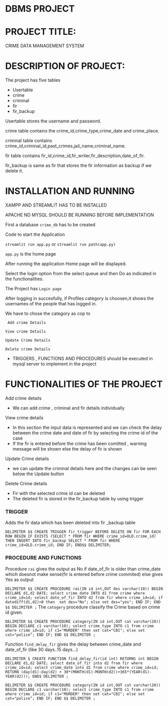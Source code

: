 
# DBMS PROJECT
# PROJECT TITLE:

CRIME DATA MANAGEMENT SYSTEM

# DESCRIPTION OF PROJECT:

The project has five tables
- Usertable
- crime
- criminal
- fir
- fir_backup

Usertable stores the username and password.


crime table contains the crime_id,crime_type,crime_date and crime_place.


criminal table contains crime_id,criminal_id,past_crimes,jail_name,criminal_name.


fir table contains fir_id,crime_id,fir_writer,fir_description,date_of_fir.


fir_backup is same as fir that stores the fir information as backup if we delete it.


# INSTALLATION AND RUNNING 

XAMPP AND STREAMLIT HAS TO BE INSTALLED 


APACHE ND MYSQL SHOULD BE RUNNING BEFORE IMPLEMENTATION

First a database `crime_db` has to be created 

Code to start the Application

`streamlit run app.py` or `streamlit run path(app.py)`

`app.py` is the home page


After running the application Home page will be displayed.

Select the login option from the select queue and then Do as indicated in the functionalities.



The Project has 
`
Login page
`

After logging in succesfully,
if Profiles category is choosen,it shows the usernames of the people that has logged in.

We have to chose the category as cop to 


`
Add crime Details`

`
View crime Details
`

`
Update Crime Details
`

`Delete crime Details
`
- TRIGGERS , FUNCTIONS AND PROCEDURES should be executed in mysql server to implement in the project


# FUNCTIONALITIES OF THE PROJECT


Add crime details
- We can add crime , criminal and fir details individually

View crime details
- In this section the input data is represented and we can check the delay between the crime date and date of fir by selecting the crime id of the case 
- If the fir is entered before the crime has been comitted , warning message will be shown else the delay of fir is shown

Update Crime details
- we can update the criminal details here and the changes can be seen below the Update button

Delete Crime details
- Fir with the selected crime id can be deleted 
- The deleted fir is stored in the fir_backup table by using trigger

### TRIGGER

Adds the fir data which has been deleted into fir _backup table


`
DELIMITER $$
CREATE TRIGGER fir_trigger BEFORE DELETE ON fir
FOR EACH ROW
BEGIN
IF EXISTS (SELECT * FROM fir WHERE crime_id=OLD.crime_id)
THEN INSERT INTO fir_backup SELECT * FROM fir WHERE crime_id=OLD.crime_id;
END IF;
END$$
DELIMITER;
`

### PROCEDURE AND FUNCTIONS

Procedure `rai` gives the output as No if date_of_fir is older than crime_date which doesnot make sense(fir is entered before crime commited) else gives Yes as output


`
DELIMITER $$
CREATE PROCEDURE rai(IN id int,OUT des varchar(10))
BEGIN
DECLARE d1,d2 DATE;
select crime_date INTO d1 from crime where crime_id=id;
select date_of_fir INTO d2 from fir where crime_id=id;
if datediff(d1,d2)>0 then 
set des="No";
else
set des="yes";
END IF;
END $$
DELIMITER ;
`
The `catogery` procedure classify the Crime based on crime id given.

`
DELIMITER $$
CREATE PROCEDURE catogery(IN id int,OUT cat varchar(20))
BEGIN
DECLARE c1 varchar(10);
select crime_type INTO c1 from crime where crime_id=id;
if c1="MURDER" then
set cat="CBI";
else
set cat="police";
END IF;
END $$
DELIMITER ;
`

Function `find_delay_fir` gives the delay between crime_date and date_of_fir (like 30 days..15 days...)


`
DELIMITER $
CREATE FUNCTION find_delay_fir(id int)
RETURNS int
BEGIN
DECLARE d1,d2 DATE;
select date_of_fir into d2 from fir where crime_id=id;
select crime_date into d1 from crime where crime_id=id;
RETURN (day(d1)-day(d2) + 30*(MONTH(d1)-MONTH(d2))+365*(YEAR(d1)-YEAR(d2)));
END$
DELIMITER ;
`


`
DELIMITER $$
CREATE PROCEDURE category(IN id int,OUT cat varchar(20))
BEGIN
DECLARE c1 varchar(10);
select crime_type INTO c1 from crime where crime_id=id;
if c1="MURDER" then
set cat="CBI";
else
set cat="police";
END IF;
END $$
DELIMITER ;
`

